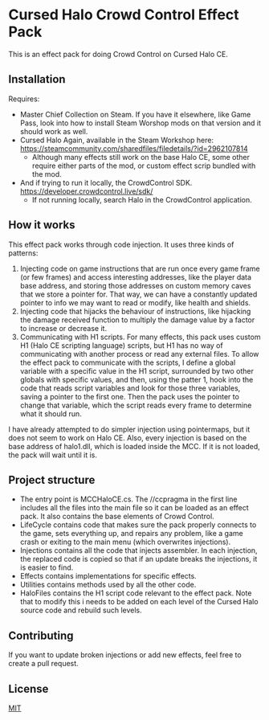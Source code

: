 ﻿# Cursed Halo Crowd Control Effect Pack

This is an effect pack for doing Crowd Control on Cursed Halo CE.

## Installation
Requires: 
- Master Chief Collection on Steam. If you have it elsewhere, like Game Pass, look into how to install Steam Worshop mods on that version and it should work as well.
- Cursed Halo Again, available in the Steam Workshop here: https://steamcommunity.com/sharedfiles/filedetails/?id=2962107814
   - Although many effects still work on the base Halo CE, some other require either parts of the mod, or custom effect scrip bundled with the mod.
- And if trying to run it locally, the CrowdControl SDK. https://developer.crowdcontrol.live/sdk/
   - If not running locally, search Halo in the CrowdControl application.

## How it works

This effect pack works through code injection. It uses three kinds of patterns:
1. Injecting code on game instructions that are run once every game frame (or few frames) and access interesting addresses, like the player data base address, and storing those addresses on custom memory caves that we store a pointer for. That way, we can have a constantly updated pointer to info we may want to read or modify, like health and shields.
2. Injecting code that hijacks the behaviour of instructions, like hijacking the damage received function to multiply the damage value by a factor to increase or decrease it.
3. Communicating with H1 scripts. For many effects, this pack uses custom H1 (Halo CE scripting language) scripts, but H1 has no way of communicating with another process or read any external files. To allow the effect pack to communicate with the scripts, I define a global variable with a specific value in the H1 script, surrounded by two other globals with specific values, and then, using the patter 1, hook into the code that reads script variables and look for those three variables, saving a pointer to the first one. Then the pack uses the pointer to change that variable, which the script reads every frame to determine what it should run.

I have already attempted to do simpler injection using pointermaps, but it does not seem to work on Halo CE.
Also, every injection is based on the base address of halo1.dll, which is loaded inside the MCC. If it is not loaded, the pack will wait until it is.

## Project structure
- The entry point is MCCHaloCE.cs. The //ccpragma in the first line includes all the files into the main file so it can be loaded as an effect pack. It also contains the base elements of Crowd Control.
- LifeCycle contains code that makes sure the pack properly connects to the game, sets everything up, and repairs any problem, like a game crash or exiting to the main menu (which overwrites injections).
- Injections contains all the code that injects assembler. In each injection, the replaced code is copied so that if an update breaks the injections, it is easier to find.
- Effects contains implementations for specific effects.
- Utilities contains methods used by all the other code.
- HaloFiles contains the H1 script code relevant to the effect pack. Note that to modify this i needs to be added on each level of the Cursed Halo source code and rebuild such levels.

## Contributing

If you want to update broken injections or add new effects, feel free to create a pull request.

## License

[MIT](https://choosealicense.com/licenses/mit/)